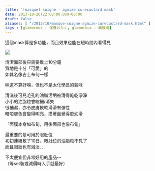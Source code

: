 ```yaml
---
title: '[masque] soigne - agnize curecustard mask'
date: 2013-10-26T22:00:00.000+08:00
draft: false
aliases: [ "/2013/10/masque-soigne-agnize-curecustard-mask.html" ]
tags : [glamorous - 保養おたく, glamorous - 面膜魂]
---
```


這個mask算是多功能，而且效果也能在短時間內看得見    

![](/images/soignecustard.jpg)

清潔面部後只需要敷上10分鐘  
質地是十分「可愛」的   
如其名像吉士布甸一樣  
  
味道不算好嗅，但也不是太化學品的氣味    
  
清洗後可見毛孔的油脂污垢被清得乾乾淨淨  
小小的油脂粒會縮細/消失   
很補濕，亦令皮膚軟軟滑滑有彈性   
暗啞膚色會變得明亮，摸著面覺得更幼滑  
  
「面膜本身如布甸，用後面部也像布甸」  
  
最重要的是可用於眼肚位  
初初連續敷了10日，眼肚位的油脂粒不見了  
而且眼紋也有減淡．．．  
  
  
不太便宜但非常好用的產品～  
（等set裝或減價時入手就最好）
